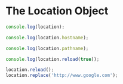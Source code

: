 # The Location Object
```javascript
console.log(location);

console.log(location.hostname);

console.log(location.pathname);

console.log(location.reload(true));

location.reload();
location.replace('http://www.google.com');
```